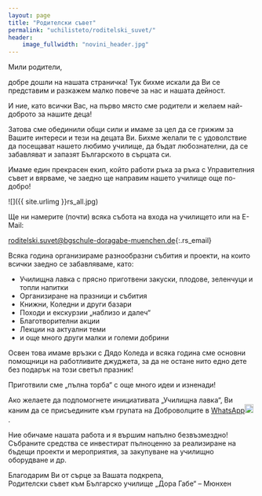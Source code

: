 ```yaml
---
layout: page
title: "Родителски съвет"
permalink: "uchilisteto/roditelski_suvet/"
header:
    image_fullwidth: "novini_header.jpg"
---
```

Мили родители,

добре дошли на нашата страничка! Тук бихме искали да Ви се представим и разкажем малко повече за нас и нашата дейност.  
  
И ние, като всички Вас, на първо място сме родители и желаем най-доброто за нашите деца!  

Затова сме обединили общи сили и имаме за цел да се грижим за Вашите интереси и тези на децата Ви. Бихме желали те с удоволствие да посещават нашето любимо училище, да бъдат любознателни, да се забавляват и запазят Българското в сърцата си.  
  
Имаме един прекрасен екип, който работи ръка за ръка с Управителния съвет и вярваме, че заедно ще направим нашето училище още по-добро!  


![]({{ site.urlimg }}rs_all.jpg)
  
Ще ни намерите (почти) всяка събота на входа на училището или на E-Mail:  

[roditelski.suvet@bgschule-doragabe-muenchen.de](roditelski.suvet@bgschule-doragabe-muenchen.de){:.rs_email}

Всяка година организираме разнообразни събития и проекти, на които всички заедно се забавляваме, като:  
* Училищна лавка с прясно приготвени закуски, плодове, зеленчуци и топли напитки
* Организиране на празници и събития 
* Книжни, Коледни и други базари
* Походи и екскурзии „наблизо и далеч“ 
* Благотворителни акции
* Лекции на актуални теми
* и още много други малки и големи добрини 
  
Освен това имаме връзки с Дядо Коледа и всяка година сме основни помощници на работливите джуджета, за да не остане нито едно дете без подарък на този светъл празник!  

Приготвили сме „пълна торба“ с още много идеи и изненади!  

Ако желаете да подпомогнете инициативата „Училищна лавка“, Ви каним да се присъедините към групата на Доброволците в [WhatsApp<img src="{{ site.urlimg }}whatsapp_logo.png" style="height:18px; width:18px; margin-bottom:5px;">](https://chat.whatsapp.com/IHp8dDB8XIT6Cw7TYAMO1U).   

Ние обичаме нашата работа и я вършим напълно безвъзмездно! Събраните средства се инвестират пълноценно за реализиране на бъдещи проекти и мероприятия, за закупуване на училищно оборудване и др.

Благодарим Ви от сърце за Вашата подкрепа,  
Родителски съвет към Българско училище „Дора Габе“ – Мюнхен 

<div class="small-4 columns t30">
    <img class="b30" src="{{ site.urlimg }}rs_knijen_basar2.jpg" alt="">
</div>
<div class="small-4 columns t30">
    <img class="b30" src="{{ site.urlimg }}rs_koledno_tarjestvo.jpg" alt="">
</div>
<div class="small-4 columns t30">
    <img class="b30" src="{{ site.urlimg }}rs_lavka.jpg" alt="">
</div>

<!-- ### Екскурзия в Руполдинг 2021
<div class="small-4 columns t30"><a href="/gallerys/gallery_202111_Rupolding/">
        <img src="{{ site.urlimg }}202111_Rupolding/Rupolding_2117-thumb.jpg" alt=""></a>
        </div> -->